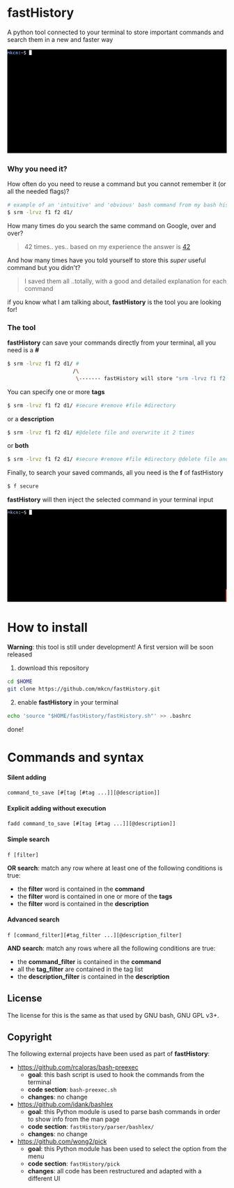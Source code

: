# fastHistory

A python tool connected to your terminal to store important commands and search them in a new and faster way

![Search sample](images/search.gif)

### Why you need it?

How often do you need to reuse a command but you cannot remember it (or all the needed flags)?

```sh
# example of an 'intuitive' and 'obvious' bash command from my bash history
$ srm -lrvz f1 f2 d1/
```

How many times do you search the same command on Google, over and over? 

> 42 times..  yes..  based on my experience the answer is [42](https://www.independent.co.uk/life-style/history/42-the-answer-to-life-the-universe-and-everything-2205734.html)


And how many times have you told yourself to store this *super* useful command but you didn't? 

> I saved them all ..totally, with a good and detailed explanation for each command

if you know what I am talking about, **fastHistory** is the tool you are looking for!


### The tool

**fastHistory** can save your commands directly from your terminal, all you need is a **#**

```sh
$ srm -lrvz f1 f2 d1/ #
                     /\
                      \------- fastHistory will store "srm -lrvz f1 f2 d1/" in its internal database
```

You can specify one or more **tags**


```sh
$ srm -lrvz f1 f2 d1/ #secure #remove #file #directory
```

or a **description**

```sh
$ srm -lrvz f1 f2 d1/ #@delete file and overwrite it 2 times
```

or **both**

```sh
$ srm -lrvz f1 f2 d1/ #secure #remove #file #directory @delete file and overwrite it 2 times
```

Finally, to search your saved commands, all you need is the **f** of fastHistory

```sh
$ f secure
```

**fastHistory** will then inject the selected command in your terminal input

![Search sample](images/sample.gif)


# How to install

**Warning**: this tool is still under development! A first version will be soon released

1) download this repository
```sh
cd $HOME
git clone https://github.com/mkcn/fastHistory.git
```

2) enable **fastHistory** in your terminal
```sh
echo 'source "$HOME/fastHistory/fastHistory.sh"' >> .bashrc
```

done!


# Commands and syntax

#### Silent adding

```
command_to_save [#[tag [#tag ...]][@description]]
```

#### Explicit adding without execution

```
fadd command_to_save [#[tag [#tag ...]][@description]]
```

#### Simple search 

```
f [filter]
```

**OR search**: match any row where at least one of the following conditions is true:

*  the __filter__ word is contained in the **command** 
*  the __filter__ word is contained in one or more of the **tags**
*  the __filter__ word is contained in the **description**

#### Advanced search
```
f [command_filter][#tag_filter ...][@description_filter]
```

**AND search**: match any rows where all the following conditions are true:

*  the __command_filter__ is contained in the **command** 
*  all the __tag_filter__ are contained in the tag list
*  the __description_filter__ is contained in the **description**


License
----

The license for this is the same as that used by GNU bash, GNU GPL v3+.


Copyright
----

The following external projects have been used as part of **fastHistory**:
*  https://github.com/rcaloras/bash-preexec 
    *  **goal**: this bash script is used to hook the commands from the terminal
    *  **code section**: ```bash-preexec.sh```
    *  **changes**: no change
*  https://github.com/idank/bashlex
    *  **goal**: this Python module is used to parse bash commands in order to show info from the man page
    *  **code section**: ```fastHistory/parser/bashlex/```
    *  **changes**: no change 
*  https://github.com/wong2/pick
    *  **goal**: this Python module has been used to select the option from the menu
    *  **code section**: ```fastHistory/pick```
    *  **changes**: all code has been restructured and adapted with a different UI




